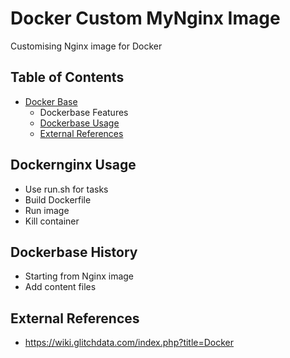 
# Docker Custom MyNginx Image

Customising Nginx image for Docker

## Table of Contents
- [Docker Base](#dockeringinx-history) 
  - Dockerbase Features
  - [Dockerbase Usage](#dockernginx-usage)
  - [External References](#external-references)

## Dockernginx Usage
- Use run.sh for tasks
- Build Dockerfile
- Run image
- Kill container


## Dockerbase History
- Starting from Nginx image
- Add content files


## External References
* https://wiki.glitchdata.com/index.php?title=Docker



